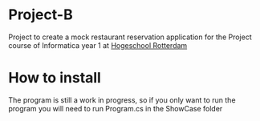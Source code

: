 # Project-B
Project to create a mock restaurant reservation application for the Project course of Informatica year 1 at [Hogeschool Rotterdam](https://hr.nl)

# How to install
The program is still a work in progress, so if you only want to run the program you will need to run Program.cs in the ShowCase folder
